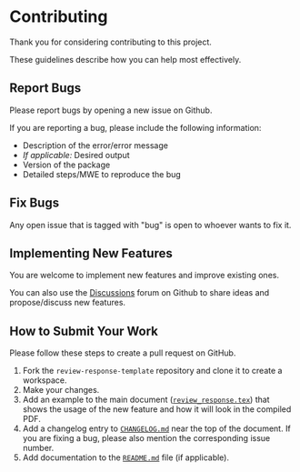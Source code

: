 # Contributing

Thank you for considering contributing to this project.

These guidelines describe how you can help most effectively.


## Report Bugs
Please report bugs by opening a new issue on Github.

If you are reporting a bug, please include the following information:

- Description of the error/error message
- _If applicable:_ Desired output
- Version of the package
- Detailed steps/MWE to reproduce the bug


## Fix Bugs
Any open issue that is tagged with "bug" is open to whoever wants to fix it.


## Implementing New Features
You are welcome to implement new features and improve existing ones.

You can also use the
[Discussions](https://github.com/klb2/review-response-template/discussions)
forum on Github to share ideas and propose/discuss new features.


## How to Submit Your Work
Please follow these steps to create a pull request on GitHub.

1. Fork the `review-response-template` repository and clone it to create a workspace.
2. Make your changes.
3. Add an example to the main document
   ([`review_response.tex`](review_response.tex)) that shows the usage of the
   new feature and how it will look in the compiled PDF.
4. Add a changelog entry to [`CHANGELOG.md`](CHANGELOG.md) near the top of the
   document. If you are fixing a bug, please also mention the corresponding
   issue number.
5. Add documentation to the [`README.md`](README.md) file (if applicable).
